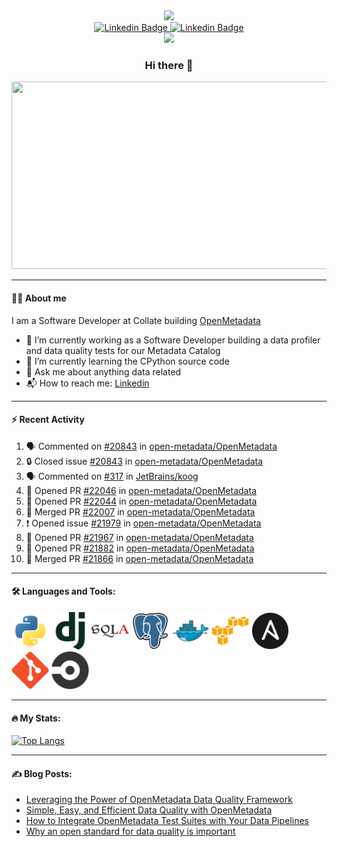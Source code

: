<div id="header" align="center">
  <img src="https://media.giphy.com/media/5eLDrEaRGHegx2FeF2/giphy.gif" width="100"/>
</div>
<div id="badges" align="center">
  <a href="https://www.linkedin.com/in/teddycrepineau/">
    <img src="https://shields.io/badge/Linkedin-blue?logo=linkedin&logoColor=white&style=for-the-badge" alt="Linkedin Badge"/>
  </a>
  <a href="https://medium.com/@teddycrpineau">
    <img src="https://shields.io/badge/Medium-black?logo=medium&logoColor=white&style=for-the-badge" alt="Linkedin Badge"/>
  </a>
</div>
<div align="center">
  <img src="https://komarev.com/ghpvc/?username=TeddyCr&color=blue&style=flat-square" />
</div>

<h3 align="center">
Hi there 👋
</h3>
<div align="center">
  <img src="https://media.giphy.com/media/L8K62iTDkzGX6/giphy.gif" width="600" height="300"/>
</div>

---

#### :technologist: About me
I am a Software Developer at Collate building <a href="https://open-metadata.org"/>OpenMetadata</a>
- 🔭 I’m currently working as a Software Developer building a data profiler and data quality tests for our Metadata Catalog
- 🐍 I’m currently learning the CPython source code
- 💬 Ask me about anything data related
- 📬 How to reach me: [Linkedin](https://shields.io/badge/Linkedin-blue?logo=linkedin&logoColor=white&style=for-the-badge)

---

#### ⚡️ Recent Activity
<!--START_SECTION:activity-->
1. 🗣 Commented on [#20843](https://github.com/open-metadata/OpenMetadata/issues/20843#issuecomment-3031885612) in [open-metadata/OpenMetadata](https://github.com/open-metadata/OpenMetadata)
2. 🔒 Closed issue [#20843](https://github.com/open-metadata/OpenMetadata/issues/20843) in [open-metadata/OpenMetadata](https://github.com/open-metadata/OpenMetadata)
3. 🗣 Commented on [#317](https://github.com/JetBrains/koog/issues/317#issuecomment-3031307761) in [JetBrains/koog](https://github.com/JetBrains/koog)
4. 💪 Opened PR [#22046](https://github.com/open-metadata/OpenMetadata/pull/22046) in [open-metadata/OpenMetadata](https://github.com/open-metadata/OpenMetadata)
5. 💪 Opened PR [#22044](https://github.com/open-metadata/OpenMetadata/pull/22044) in [open-metadata/OpenMetadata](https://github.com/open-metadata/OpenMetadata)
6. 🎉 Merged PR [#22007](https://github.com/open-metadata/OpenMetadata/pull/22007) in [open-metadata/OpenMetadata](https://github.com/open-metadata/OpenMetadata)
7. ❗ Opened issue [#21979](https://github.com/open-metadata/OpenMetadata/issues/21979) in [open-metadata/OpenMetadata](https://github.com/open-metadata/OpenMetadata)
8. 💪 Opened PR [#21967](https://github.com/open-metadata/OpenMetadata/pull/21967) in [open-metadata/OpenMetadata](https://github.com/open-metadata/OpenMetadata)
9. 💪 Opened PR [#21882](https://github.com/open-metadata/OpenMetadata/pull/21882) in [open-metadata/OpenMetadata](https://github.com/open-metadata/OpenMetadata)
10. 🎉 Merged PR [#21866](https://github.com/open-metadata/OpenMetadata/pull/21866) in [open-metadata/OpenMetadata](https://github.com/open-metadata/OpenMetadata)
<!--END_SECTION:activity-->

---

#### :hammer_and_wrench: Languages and Tools:
<div>
   <img src="https://github.com/devicons/devicon/blob/master/icons/python/python-original.svg" width="60" height="60"/>
   <img src="https://github.com/devicons/devicon/blob/master/icons/django/django-plain.svg" width="60" height="60"/>
   <img src="https://github.com/devicons/devicon/blob/master/icons/sqlalchemy/sqlalchemy-original.svg" width="60" height="60"/>
   <img src="https://github.com/devicons/devicon/blob/master/icons/postgresql/postgresql-original.svg" width="60" height="60"/>
   <img src="https://github.com/devicons/devicon/blob/master/icons/docker/docker-original.svg" width="60" height="60"/>
   <img src="https://github.com/devicons/devicon/blob/master/icons/amazonwebservices/amazonwebservices-original.svg" width="60" height="60"/>
   <img src="https://github.com/devicons/devicon/blob/master/icons/ansible/ansible-original.svg" width="60" height="60"/>
   <img src="https://github.com/devicons/devicon/blob/master/icons/git/git-original.svg" width="60" height="60"/>
   <img src="https://github.com/devicons/devicon/blob/master/icons/circleci/circleci-plain.svg" width="60" height="60"/>
</div>

---

#### 🔥 My Stats:
[![Top Langs](https://github-readme-stats.vercel.app/api/top-langs/?username=TeddyCr&layout=compact&hide=javascript,html,css)](https://github.com/anuraghazra/github-readme-stats)

---

#### ✍️ Blog Posts:
<!-- BLOG-POST-LIST:START -->
- [Leveraging the Power of OpenMetadata Data Quality Framework](https://blog.open-metadata.org/leveraging-the-power-of-openmetadata-data-quality-framework-385ba2d8eaf?source=rss-16e0670af08f------2)
- [Simple, Easy, and Efficient Data Quality with OpenMetadata](https://blog.open-metadata.org/simple-easy-and-efficient-data-quality-with-openmetadata-1c4e7d329364?source=rss-16e0670af08f------2)
- [How to Integrate OpenMetadata Test Suites with Your Data Pipelines](https://blog.open-metadata.org/how-to-integrate-openmetadata-test-suites-with-your-data-pipelines-d83fb55fa494?source=rss-16e0670af08f------2)
- [Why an open standard for data quality is important](https://blog.open-metadata.org/why-are-we-building-a-data-quality-standard-1753fae87259?source=rss-16e0670af08f------2)
<!-- BLOG-POST-LIST:END -->
